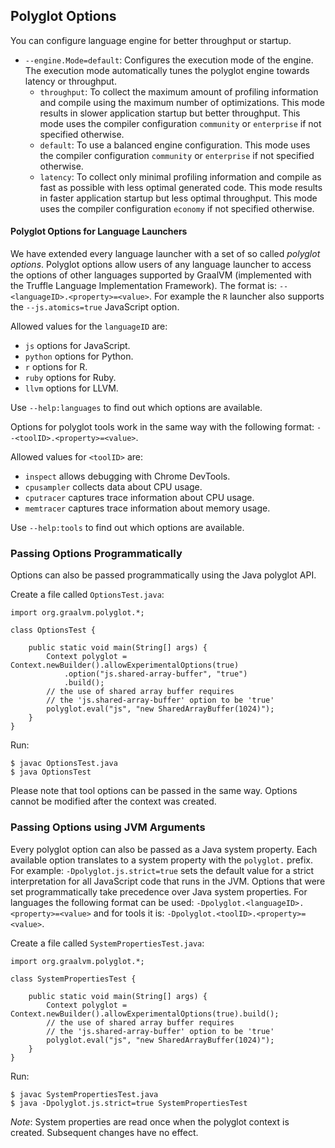 ## Polyglot Options

You can configure language engine for better throughput or startup. 

* `--engine.Mode=default`: Configures the execution mode of the engine. The execution mode automatically tunes the polyglot engine towards latency or throughput.
    * `throughput`: To collect the maximum amount of profiling information and compile using the
    maximum number of optimizations. This mode results in slower application startup
    but better throughput. This mode uses the compiler configuration `community` or 
    `enterprise` if not specified otherwise.
    * `default`: To use a balanced engine configuration. This mode uses the compiler configuration `community` or `enterprise` if not specified otherwise.
    * `latency`: To collect only minimal profiling information and compile as fast as possible
    with less optimal generated code. This mode results in faster application
    startup but less optimal throughput. This mode uses the compiler configuration
    `economy` if not specified otherwise.

#### Polyglot Options for Language Launchers

We have extended every language launcher with a set of so called _polyglot
options_. Polyglot options allow users of any language launcher to access the
options of other languages supported by GraalVM (implemented with the Truffle
Language Implementation Framework).
The format is: `--<languageID>.<property>=<value>`.
For example the `R` launcher also supports the `--js.atomics=true` JavaScript option.

Allowed values for the `languageID` are:
- `js` options for JavaScript.
- `python` options for Python.
- `r` options for R.
- `ruby` options for Ruby.
- `llvm` options for LLVM.

Use `--help:languages` to find out which options are available.

Options for polyglot tools work in the same way with the following format: `--<toolID>.<property>=<value>`.

Allowed values for `<toolID>` are:

- `inspect` allows debugging with Chrome DevTools.
- `cpusampler` collects data about CPU usage.
- `cputracer` captures trace information about CPU usage.
- `memtracer` captures trace information about memory usage.

Use `--help:tools` to find out which options are available.

### Passing Options Programmatically

Options can also be passed programmatically using the Java polyglot API.

Create a file called `OptionsTest.java`:

```
import org.graalvm.polyglot.*;

class OptionsTest {

    public static void main(String[] args) {
        Context polyglot = Context.newBuilder().allowExperimentalOptions(true)
            .option("js.shared-array-buffer", "true")
            .build();
        // the use of shared array buffer requires
        // the 'js.shared-array-buffer' option to be 'true'
        polyglot.eval("js", "new SharedArrayBuffer(1024)");
    }
}
```

Run:

```
$ javac OptionsTest.java
$ java OptionsTest
```

Please note that tool options can be passed in the same way.
Options cannot be modified after the context was created.


### Passing Options using JVM Arguments

Every polyglot option can also be passed as a Java system property.
Each available option translates to a system property with the `polyglot.` prefix.
For example: `-Dpolyglot.js.strict=true` sets the default value for a strict interpretation for all JavaScript code that runs in the JVM.
Options that were set programmatically take precedence over Java system properties.
For languages the following format can be used: `-Dpolyglot.<languageID>.<property>=<value>` and for tools it is: `-Dpolyglot.<toolID>.<property>=<value>`.

Create a file called `SystemPropertiesTest.java`:

```
import org.graalvm.polyglot.*;

class SystemPropertiesTest {

    public static void main(String[] args) {
        Context polyglot = Context.newBuilder().allowExperimentalOptions(true).build();
        // the use of shared array buffer requires
        // the 'js.shared-array-buffer' option to be 'true'
        polyglot.eval("js", "new SharedArrayBuffer(1024)");
    }
}
```

Run:

```
$ javac SystemPropertiesTest.java
$ java -Dpolyglot.js.strict=true SystemPropertiesTest
```


_Note_: System properties are read once when the polyglot context is created. Subsequent changes have no effect.
